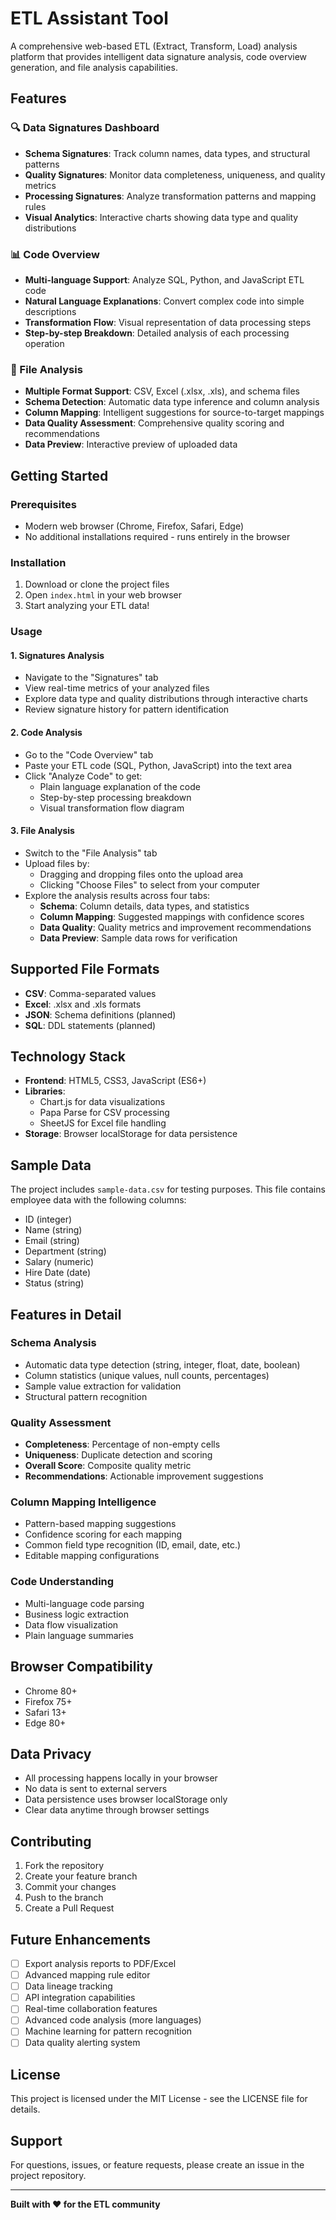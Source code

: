 # ETL Assistant Tool

A comprehensive web-based ETL (Extract, Transform, Load) analysis platform that provides intelligent data signature analysis, code overview generation, and file analysis capabilities.

## Features

### 🔍 Data Signatures Dashboard
- **Schema Signatures**: Track column names, data types, and structural patterns
- **Quality Signatures**: Monitor data completeness, uniqueness, and quality metrics
- **Processing Signatures**: Analyze transformation patterns and mapping rules
- **Visual Analytics**: Interactive charts showing data type and quality distributions

### 📊 Code Overview
- **Multi-language Support**: Analyze SQL, Python, and JavaScript ETL code
- **Natural Language Explanations**: Convert complex code into simple descriptions
- **Transformation Flow**: Visual representation of data processing steps
- **Step-by-step Breakdown**: Detailed analysis of each processing operation

### 📁 File Analysis
- **Multiple Format Support**: CSV, Excel (.xlsx, .xls), and schema files
- **Schema Detection**: Automatic data type inference and column analysis
- **Column Mapping**: Intelligent suggestions for source-to-target mappings
- **Data Quality Assessment**: Comprehensive quality scoring and recommendations
- **Data Preview**: Interactive preview of uploaded data

## Getting Started

### Prerequisites
- Modern web browser (Chrome, Firefox, Safari, Edge)
- No additional installations required - runs entirely in the browser

### Installation
1. Download or clone the project files
2. Open `index.html` in your web browser
3. Start analyzing your ETL data!

### Usage

#### 1. Signatures Analysis
- Navigate to the "Signatures" tab
- View real-time metrics of your analyzed files
- Explore data type and quality distributions through interactive charts
- Review signature history for pattern identification

#### 2. Code Analysis
- Go to the "Code Overview" tab
- Paste your ETL code (SQL, Python, JavaScript) into the text area
- Click "Analyze Code" to get:
  - Plain language explanation of the code
  - Step-by-step processing breakdown
  - Visual transformation flow diagram

#### 3. File Analysis
- Switch to the "File Analysis" tab
- Upload files by:
  - Dragging and dropping files onto the upload area
  - Clicking "Choose Files" to select from your computer
- Explore the analysis results across four tabs:
  - **Schema**: Column details, data types, and statistics
  - **Column Mapping**: Suggested mappings with confidence scores
  - **Data Quality**: Quality metrics and improvement recommendations
  - **Data Preview**: Sample data rows for verification

## Supported File Formats

- **CSV**: Comma-separated values
- **Excel**: .xlsx and .xls formats
- **JSON**: Schema definitions (planned)
- **SQL**: DDL statements (planned)

## Technology Stack

- **Frontend**: HTML5, CSS3, JavaScript (ES6+)
- **Libraries**:
  - Chart.js for data visualizations
  - Papa Parse for CSV processing
  - SheetJS for Excel file handling
- **Storage**: Browser localStorage for data persistence

## Sample Data

The project includes `sample-data.csv` for testing purposes. This file contains employee data with the following columns:
- ID (integer)
- Name (string)
- Email (string)
- Department (string)
- Salary (numeric)
- Hire Date (date)
- Status (string)

## Features in Detail

### Schema Analysis
- Automatic data type detection (string, integer, float, date, boolean)
- Column statistics (unique values, null counts, percentages)
- Sample value extraction for validation
- Structural pattern recognition

### Quality Assessment
- **Completeness**: Percentage of non-empty cells
- **Uniqueness**: Duplicate detection and scoring
- **Overall Score**: Composite quality metric
- **Recommendations**: Actionable improvement suggestions

### Column Mapping Intelligence
- Pattern-based mapping suggestions
- Confidence scoring for each mapping
- Common field type recognition (ID, email, date, etc.)
- Editable mapping configurations

### Code Understanding
- Multi-language code parsing
- Business logic extraction
- Data flow visualization
- Plain language summaries

## Browser Compatibility

- Chrome 80+
- Firefox 75+
- Safari 13+
- Edge 80+

## Data Privacy

- All processing happens locally in your browser
- No data is sent to external servers
- Data persistence uses browser localStorage only
- Clear data anytime through browser settings

## Contributing

1. Fork the repository
2. Create your feature branch
3. Commit your changes
4. Push to the branch
5. Create a Pull Request

## Future Enhancements

- [ ] Export analysis reports to PDF/Excel
- [ ] Advanced mapping rule editor
- [ ] Data lineage tracking
- [ ] API integration capabilities
- [ ] Real-time collaboration features
- [ ] Advanced code analysis (more languages)
- [ ] Machine learning for pattern recognition
- [ ] Data quality alerting system

## License

This project is licensed under the MIT License - see the LICENSE file for details.

## Support

For questions, issues, or feature requests, please create an issue in the project repository.

---

**Built with ❤️ for the ETL community**